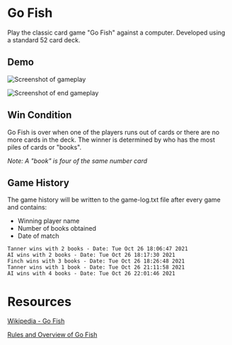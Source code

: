 # Go Fish
Play the classic card game "Go Fish" against a computer. Developed using a standard 52 card deck.

## Demo
![Screenshot of gameplay](https://user-images.githubusercontent.com/48612525/139165082-2d7c6626-119b-4350-9739-3a9bd56444ec.png)

![Screenshot of end gameplay](https://user-images.githubusercontent.com/48612525/139165412-013d49fb-5808-481f-a964-cd4f655c4042.png)

## Win Condition
Go Fish is over when one of the players runs out of cards or there are no more cards in the deck. The winner is determined by who has the most piles of cards or "books".

_Note: A "book" is four of the same number card_

## Game History
The game history will be written to the game-log.txt file after every game and contains:

- Winning player name
- Number of books obtained
- Date of match

```
Tanner wins with 2 books - Date: Tue Oct 26 18:06:47 2021
AI wins with 2 books - Date: Tue Oct 26 18:17:30 2021
Finch wins with 3 books - Date: Tue Oct 26 18:26:48 2021
Tanner wins with 1 book - Date: Tue Oct 26 21:11:58 2021
AI wins with 4 books - Date: Tue Oct 26 22:01:46 2021
```

# Resources
[Wikipedia - Go Fish](https://en.wikipedia.org/wiki/Go_Fish)

[Rules and Overview of Go Fish](https://www.ducksters.com/games/go_fish_rules.php)